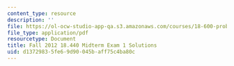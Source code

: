 ```yaml
---
content_type: resource
description: ''
file: https://ol-ocw-studio-app-qa.s3.amazonaws.com/courses/18-600-probability-and-random-variables-fall-2019/d13729835fe69d90045baff75c4ba80c_MIT18_600F19_mid1_2012_soln.pdf
file_type: application/pdf
resourcetype: Document
title: Fall 2012 18.440 Midterm Exam 1 Solutions
uid: d1372983-5fe6-9d90-045b-aff75c4ba80c
---
```

